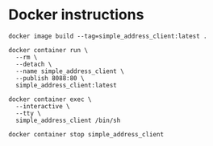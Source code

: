 
# Docker instructions


    docker image build --tag=simple_address_client:latest .

    docker container run \
      --rm \
      --detach \
      --name simple_address_client \
      --publish 8088:80 \
      simple_address_client:latest

    docker container exec \
      --interactive \
      --tty \
      simple_address_client /bin/sh

    docker container stop simple_address_client
